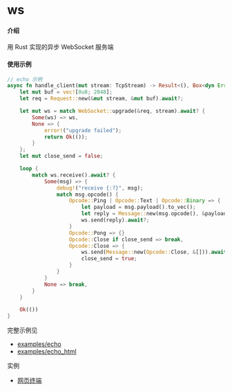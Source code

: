 # ws

#### 介绍

用 Rust 实现的异步 WebSocket 服务端

#### 使用示例

```rust
// echo 示例
async fn handle_client(mut stream: TcpStream) -> Result<(), Box<dyn Error>> {
    let mut buf = vec![0u8; 2048];
    let req = Request::new(&mut stream, &mut buf).await?;

    let mut ws = match WebSocket::upgrade(&req, stream).await? {
        Some(ws) => ws,
        None => {
            error!("upgrade failed");
            return Ok(());
        }
    };
    let mut close_send = false;

    loop {
        match ws.receive().await? {
            Some(msg) => {
                debug!("receive {:?}", msg);
                match msg.opcode() {
                    Opcode::Ping | Opcode::Text | Opcode::Binary => {
                        let payload = msg.payload().to_vec();
                        let reply = Message::new(msg.opcode(), &payload);
                        ws.send(reply).await?;
                    }
                    Opcode::Pong => {}
                    Opcode::Close if close_send => break,
                    Opcode::Close => {
                        ws.send(Message::new(Opcode::Close, &[])).await?;
                        close_send = true;
                    }
                }
            }
            None => break,
        }
    }

    Ok(())
}
```

完整示例见 

- [examples/echo](https://gitee.com/luoshuqi/ws/blob/master/examples/echo.rs)
- [examples/echo_html](https://gitee.com/luoshuqi/ws/blob/master/examples/echo_html.rs)

实例

- [网页终端](https://gitee.com/luoshuqi/web-terminal)